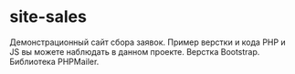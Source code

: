 # site-sales
Демонстрационный сайт сбора заявок. 
Пример верстки и кода PHP и JS вы можете наблюдать в данном проекте.
Верстка Bootstrap.
Библиотека PHPMailer.

